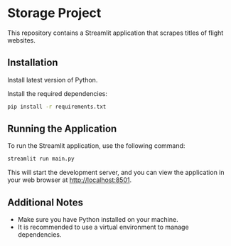 # Storage Project

This repository contains a Streamlit application that scrapes titles of flight websites.

## Installation

Install latest version of Python.

Install the required dependencies:

   ```bash
   pip install -r requirements.txt
   ```

## Running the Application

To run the Streamlit application, use the following command:

```bash
streamlit run main.py
```

This will start the development server, and you can view the application in your web browser at [http://localhost:8501](http://localhost:8501).

## Additional Notes

- Make sure you have Python installed on your machine.
- It is recommended to use a virtual environment to manage dependencies.
